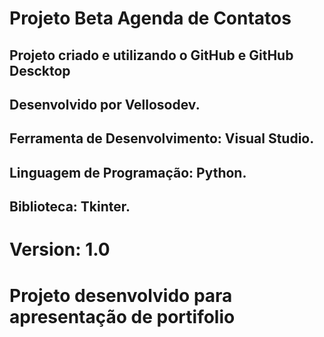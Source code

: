 # Projeto Beta Agenda de Contatos

## Projeto criado e utilizando  o GitHub e GitHub Descktop

## Desenvolvido por Vellosodev.
## Ferramenta de Desenvolvimento: Visual Studio.
## Linguagem de Programação: Python.
## Biblioteca: Tkinter.

# Version: 1.0 

# Projeto desenvolvido para apresentação de portifolio